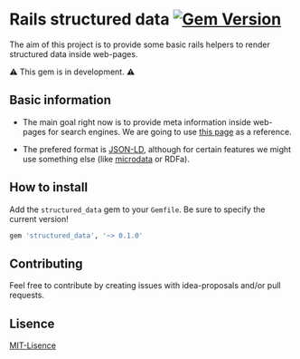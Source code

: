 # Rails structured data [![Gem Version](https://badge.fury.io/rb/structured_data.svg)](https://badge.fury.io/rb/structured_data)

The aim of this project is to provide some basic rails helpers to render structured data inside web-pages.

:warning: This gem is in development. :warning:

## Basic information

* The main goal right now is to provide meta information inside web-pages for search engines. We are going to use [this page](https://developers.google.com/search/docs/guides/intro-structured-data) as a reference.

* The prefered format is [JSON-LD](http://json-ld.org/), although for certain features we might use something else (like [microdata](https://www.w3.org/TR/microdata/) or RDFa).

## How to install

Add the `structured_data` gem to your `Gemfile`. Be sure to specify the current version!

```ruby
gem 'structured_data', '~> 0.1.0'
```

## Contributing

Feel free to contribute by creating issues with idea-proposals and/or pull requests.

## Lisence

[MIT-Lisence](https://github.com/endenis/rails_structured_data/blob/master/MIT-LICENSE)
